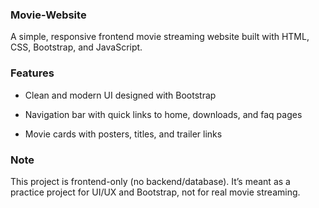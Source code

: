 ### Movie-Website

A simple, responsive frontend movie streaming website built with HTML, CSS, Bootstrap, and JavaScript.

### Features

-  Clean and modern UI designed with Bootstrap

-  Navigation bar with quick links to home, downloads, and faq pages

-  Movie cards with posters, titles, and trailer links

### Note

This project is frontend-only (no backend/database). It’s meant as a practice project for UI/UX and Bootstrap, not for real movie streaming.
